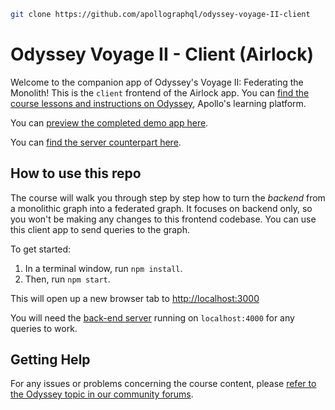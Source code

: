 ```bash
git clone https://github.com/apollographql/odyssey-voyage-II-client
```

# Odyssey Voyage II - Client (Airlock)

Welcome to the companion app of Odyssey's Voyage II: Federating the Monolith! This is the `client` frontend of the Airlock app. You can [find the course lessons and instructions on Odyssey](http://odyssey.apollographql.com/voyage-part2), Apollo's learning platform.

You can [preview the completed demo app here](https://odyssey-airlock.netlify.app/).

You can [find the server counterpart here](https://github.com/apollographql/odyssey-voyage-II-server).

## How to use this repo

The course will walk you through step by step how to turn the _backend_ from a monolithic graph into a federated graph. It focuses on backend only, so you won't be making any changes to this frontend codebase. You can use this client app to send queries to the graph.

To get started:

1. In a terminal window, run `npm install`.
1. Then, run `npm start`.

This will open up a new browser tab to [http://localhost:3000](http://localhost:3000)

You will need the [back-end server](https://github.com/apollographql/odyssey-voyage-II-server) running on `localhost:4000` for any queries to work.

## Getting Help

For any issues or problems concerning the course content, please [refer to the Odyssey topic in our community forums](https://community.apollographql.com/tags/c/help/6/odyssey).
